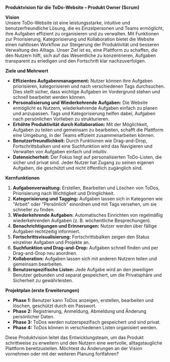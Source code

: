 **Produktvision für die ToDo-Website – Produkt Owner (Scrum)**

**Vision**  
Unsere ToDo-Website ist eine leistungsstarke, intuitive und benutzerfreundliche Lösung, die es Einzelpersonen und Teams ermöglicht, ihre Aufgaben effizient zu organisieren und zu verwalten. Mit Funktionen zur Priorisierung, Kategorisierung und Kollaboration bietet die Website einen nahtlosen Workflow zur Steigerung der Produktivität und besseren Verwaltung des Alltags. Unser Ziel ist es, eine Plattform zu schaffen, die den Nutzern hilft, sich auf das Wesentliche zu konzentrieren, Aufgaben transparent zu erledigen und den Fortschritt klar nachzuverfolgen.

**Ziele und Mehrwert**
- **Effizientes Aufgabenmanagement:** Nutzer können ihre Aufgaben priorisieren, kategorisieren und nach verschiedenen Tags durchsuchen. Dies stellt sicher, dass wichtige Aufgaben im Vordergrund stehen und schnell bearbeitet werden können.
- **Personalisierung und Wiederkehrende Aufgaben:** Die Website ermöglicht es Nutzern, wiederkehrende Aufgaben einfach zu planen und anzupassen. Tags und Kategorisierung helfen dabei, Aufgaben nach persönlichen Vorlieben zu strukturieren.
- **Erhöhte Produktivität durch Kollaboration:** Mit der Möglichkeit, Aufgaben zu teilen und gemeinsam zu bearbeiten, schafft die Plattform eine Umgebung, in der Teams effizient zusammenarbeiten können.
- **Benutzerfreundlichkeit:** Durch Funktionen wie Drag-and-Drop, Fortschrittsbalken und eine Suchfunktion wird das Navigieren und Verwalten von Aufgaben einfach und intuitiv.
- **Datensicherheit:** Der Fokus liegt auf personalisierten ToDo-Listen, die sicher und privat sind. Jeder Nutzer hat Zugang zu seinen eigenen Aufgaben, die geschützt und nicht öffentlich zugänglich sind.

**Kernfunktionen**
1. **Aufgabenverwaltung:** Erstellen, Bearbeiten und Löschen von ToDos, Priorisierung nach Wichtigkeit und Dringlichkeit.
2. **Kategorisierung und Tagging:** Aufgaben lassen sich in Kategorien wie "Arbeit" oder "Persönlich" einordnen und mit Tags versehen, um sie schneller zu finden.
3. **Wiederkehrende Aufgaben:** Automatisches Einrichten von regelmäßig wiederkehrenden Aufgaben (z. B. wöchentliche Besprechungen).
4. **Benachrichtigungen und Erinnerungen:** Nutzer werden über fällige Aufgaben rechtzeitig informiert.
5. **Fortschrittsvisualisierung:** Fortschrittsbalken zeigen den Status einzelner Aufgaben und Projekte an.
6. **Suchfunktion und Drag-and-Drop:** Aufgaben schnell finden und per Drag-and-Drop neu anordnen.
7. **Kollaboration:** Aufgaben lassen sich mit anderen Nutzern teilen und gemeinsam bearbeiten.
8. **Benutzerspezifische Listen:** Jede Aufgabe wird an den jeweiligen Benutzer gebunden und separat gespeichert, um die Privatsphäre und Sicherheit zu gewährleisten.

**Projektplan (erste Erweiterungen)**
- **Phase 1:** Benutzer kann ToDos anzeigen, erstellen, bearbeiten und löschen, geschützt durch ein Passwort.
- **Phase 2:** Registrierung, Anmeldung, Abmeldung und Änderung persönlicher Daten.
- **Phase 3:** ToDos werden nutzerspezifisch gespeichert und sind privat.
- **Phase 4:** ToDos können in verschiedenen Listen organisiert werden.

Diese Produktvision leitet das Entwicklungsteam, um das Produkt schrittweise zu erweitern und den Nutzern eine wertvolle, alltagstaugliche Plattform bereitzustellen. Möchtest du Änderungen an der Vision vornehmen oder mit der weiteren Planung fortfahren?
